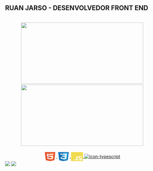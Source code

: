 ## RUAN JARSO - DESENVOLVEDOR FRONT END 

<div align="center" style= "display: inline-block"><br>
  <a href="https://github.com/ruanjarso">
  <img height="200em" width="400" src="https://github-readme-stats.vercel.app/api?username=ruanjarso&show_icons=true&theme=github_dark&include_all_commits=true&count_private=true"/>
  <img height="200em" width="400em" src="https://github-readme-stats.vercel.app/api/top-langs/?username=ruanjarso&layout=compact&langs_count=7&theme=github_dark"/>
</div>

<div align="center" style="display: inline_block"><br>
  <img align="center" alt="Rafa-HTML" height="30" width="40" src="https://raw.githubusercontent.com/devicons/devicon/master/icons/html5/html5-original.svg">
  <img align="center" alt="Rafa-CSS" height="30" width="40" src="https://raw.githubusercontent.com/devicons/devicon/master/icons/css3/css3-original.svg">
  <img align="center" alt="Rafa-Python" height="30" width="40" src="https://raw.githubusercontent.com/devicons/devicon/master/icons/javascript/javascript-plain.svg">
  <img align="center" alt="icon-typescript" height="30" width="30" src="https://static-00.iconduck.com/assets.00/typescript-icon-icon-1024x1024-vh3pfez8.png">
</div>

<div> 
  <a href = "mailto:ruanjarso25@gmail.com"><img src="https://img.shields.io/badge/-Gmail-%23333?style=for-the-badge&logo=gmail&logoColor=white" target="_blank"></a>
  <a href="https://www.linkedin.com/in/ruan-jarso-b28848209/" target="_blank"><img src="https://img.shields.io/badge/-LinkedIn-%230077B5?style=for-the-badge&logo=linkedin&logoColor=white" target="_blank"></a> 
</div>
